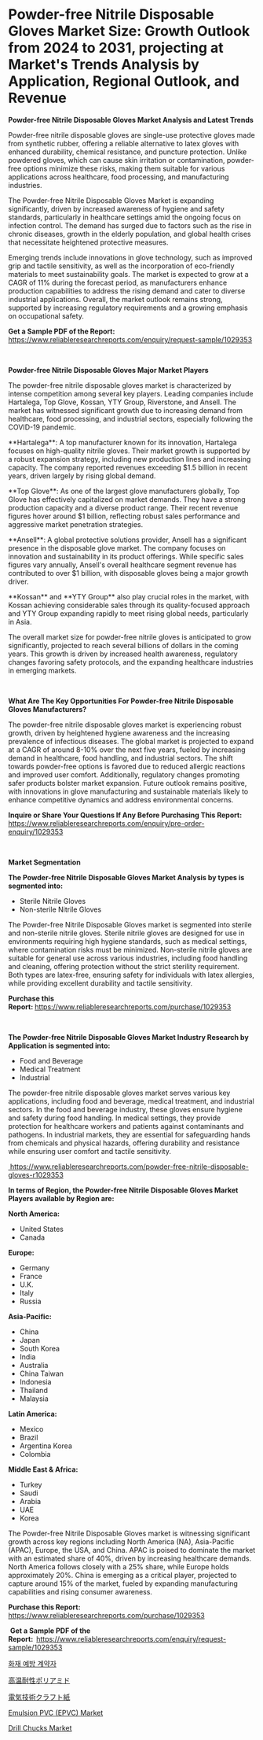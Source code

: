 <p><h1>Powder-free Nitrile Disposable Gloves Market Size: Growth Outlook from 2024 to 2031, projecting at Market's Trends Analysis by Application, Regional Outlook, and Revenue</h1></p><p><strong>Powder-free Nitrile Disposable Gloves Market Analysis and Latest Trends</strong></p>
<p><p>Powder-free nitrile disposable gloves are single-use protective gloves made from synthetic rubber, offering a reliable alternative to latex gloves with enhanced durability, chemical resistance, and puncture protection. Unlike powdered gloves, which can cause skin irritation or contamination, powder-free options minimize these risks, making them suitable for various applications across healthcare, food processing, and manufacturing industries.</p><p>The Powder-free Nitrile Disposable Gloves Market is expanding significantly, driven by increased awareness of hygiene and safety standards, particularly in healthcare settings amid the ongoing focus on infection control. The demand has surged due to factors such as the rise in chronic diseases, growth in the elderly population, and global health crises that necessitate heightened protective measures.</p><p>Emerging trends include innovations in glove technology, such as improved grip and tactile sensitivity, as well as the incorporation of eco-friendly materials to meet sustainability goals. The market is expected to grow at a CAGR of 11% during the forecast period, as manufacturers enhance production capabilities to address the rising demand and cater to diverse industrial applications. Overall, the market outlook remains strong, supported by increasing regulatory requirements and a growing emphasis on occupational safety.</p></p>
<p><strong>Get a Sample PDF of the Report:&nbsp;</strong> <a href="https://www.reliableresearchreports.com/enquiry/request-sample/1029353">https://www.reliableresearchreports.com/enquiry/request-sample/1029353</a></p>
<p>&nbsp;</p>
<p><strong>Powder-free Nitrile Disposable Gloves Major Market Players</strong></p>
<p><p>The powder-free nitrile disposable gloves market is characterized by intense competition among several key players. Leading companies include Hartalega, Top Glove, Kossan, YTY Group, Riverstone, and Ansell. The market has witnessed significant growth due to increasing demand from healthcare, food processing, and industrial sectors, especially following the COVID-19 pandemic.</p><p>**Hartalega**: A top manufacturer known for its innovation, Hartalega focuses on high-quality nitrile gloves. Their market growth is supported by a robust expansion strategy, including new production lines and increasing capacity. The company reported revenues exceeding $1.5 billion in recent years, driven largely by rising global demand.</p><p>**Top Glove**: As one of the largest glove manufacturers globally, Top Glove has effectively capitalized on market demands. They have a strong production capacity and a diverse product range. Their recent revenue figures hover around $1 billion, reflecting robust sales performance and aggressive market penetration strategies.</p><p>**Ansell**: A global protective solutions provider, Ansell has a significant presence in the disposable glove market. The company focuses on innovation and sustainability in its product offerings. While specific sales figures vary annually, Ansell's overall healthcare segment revenue has contributed to over $1 billion, with disposable gloves being a major growth driver.</p><p>**Kossan** and **YTY Group** also play crucial roles in the market, with Kossan achieving considerable sales through its quality-focused approach and YTY Group expanding rapidly to meet rising global needs, particularly in Asia. </p><p>The overall market size for powder-free nitrile gloves is anticipated to grow significantly, projected to reach several billions of dollars in the coming years. This growth is driven by increased health awareness, regulatory changes favoring safety protocols, and the expanding healthcare industries in emerging markets.</p></p>
<p>&nbsp;</p>
<p><strong>What Are The Key Opportunities For Powder-free Nitrile Disposable Gloves Manufacturers?</strong></p>
<p><p>The powder-free nitrile disposable gloves market is experiencing robust growth, driven by heightened hygiene awareness and the increasing prevalence of infectious diseases. The global market is projected to expand at a CAGR of around 8-10% over the next five years, fueled by increasing demand in healthcare, food handling, and industrial sectors. The shift towards powder-free options is favored due to reduced allergic reactions and improved user comfort. Additionally, regulatory changes promoting safer products bolster market expansion. Future outlook remains positive, with innovations in glove manufacturing and sustainable materials likely to enhance competitive dynamics and address environmental concerns.</p></p>
<p><strong>Inquire or Share Your Questions If Any Before Purchasing This Report:</strong> <a href="https://www.reliableresearchreports.com/enquiry/pre-order-enquiry/1029353">https://www.reliableresearchreports.com/enquiry/pre-order-enquiry/1029353</a></p>
<p>&nbsp;</p>
<p><strong>Market Segmentation</strong></p>
<p><strong>The Powder-free Nitrile Disposable Gloves Market Analysis by types is segmented into:</strong></p>
<p><ul><li>Sterile Nitrile Gloves</li><li>Non-sterile Nitrile Gloves</li></ul></p>
<p><p>The Powder-free Nitrile Disposable Gloves market is segmented into sterile and non-sterile nitrile gloves. Sterile nitrile gloves are designed for use in environments requiring high hygiene standards, such as medical settings, where contamination risks must be minimized. Non-sterile nitrile gloves are suitable for general use across various industries, including food handling and cleaning, offering protection without the strict sterility requirement. Both types are latex-free, ensuring safety for individuals with latex allergies, while providing excellent durability and tactile sensitivity.</p></p>
<p><strong>Purchase this Report:&nbsp;</strong><a href="https://www.reliableresearchreports.com/purchase/1029353">https://www.reliableresearchreports.com/purchase/1029353</a></p>
<p>&nbsp;</p>
<p><strong>The Powder-free Nitrile Disposable Gloves Market Industry Research by Application is segmented into:</strong></p>
<p><ul><li>Food and Beverage</li><li>Medical Treatment</li><li>Industrial</li></ul></p>
<p><p>The powder-free nitrile disposable gloves market serves various key applications, including food and beverage, medical treatment, and industrial sectors. In the food and beverage industry, these gloves ensure hygiene and safety during food handling. In medical settings, they provide protection for healthcare workers and patients against contaminants and pathogens. In industrial markets, they are essential for safeguarding hands from chemicals and physical hazards, offering durability and resistance while ensuring user comfort and tactile sensitivity.</p></p>
<p><a href="https://www.reliableresearchreports.com/powder-free-nitrile-disposable-gloves-r1029353">&nbsp;https://www.reliableresearchreports.com/powder-free-nitrile-disposable-gloves-r1029353</a></p>
<p><strong>In terms of Region, the Powder-free Nitrile Disposable Gloves Market Players available by Region are:</strong></p>
<p>
    <p> <strong> North America: </strong>
        <ul>
            <li>United States</li>
            <li>Canada</li>
        </ul>
        </p> 
    <p> <strong> Europe: </strong>
        <ul>
            <li>Germany</li>
            <li>France</li>
            <li>U.K.</li>
            <li>Italy</li>
            <li>Russia</li>
        </ul>
        </p> 
    <p> <strong> Asia-Pacific: </strong>
        <ul>
            <li>China</li>
            <li>Japan</li>
            <li>South Korea</li>
            <li>India</li>
            <li>Australia</li>
            <li>China Taiwan</li>
            <li>Indonesia</li>
            <li>Thailand</li>
            <li>Malaysia</li>
        </ul>
        </p> 
    <p> <strong> Latin America: </strong>
        <ul>
            <li>Mexico</li>
            <li>Brazil</li>
            <li>Argentina Korea</li>
            <li>Colombia</li>
        </ul>
        </p> 
    <p> <strong> Middle East & Africa: </strong>
        <ul>
            <li>Turkey</li>
            <li>Saudi</li>
            <li>Arabia</li>
            <li>UAE</li>
            <li>Korea</li>
        </ul>
    </p>
    </p>
<p><p>The Powder-free Nitrile Disposable Gloves market is witnessing significant growth across key regions including North America (NA), Asia-Pacific (APAC), Europe, the USA, and China. APAC is poised to dominate the market with an estimated share of 40%, driven by increasing healthcare demands. North America follows closely with a 25% share, while Europe holds approximately 20%. China is emerging as a critical player, projected to capture around 15% of the market, fueled by expanding manufacturing capabilities and rising consumer awareness.</p></p>
<p><strong>Purchase this Report: </strong><a href="https://www.reliableresearchreports.com/purchase/1029353">https://www.reliableresearchreports.com/purchase/1029353</a></p>
<p>&nbsp;<strong>Get a Sample PDF of the Report:&nbsp;&nbsp;</strong><a href="https://www.reliableresearchreports.com/enquiry/request-sample/1029353">https://www.reliableresearchreports.com/enquiry/request-sample/1029353</a></p>
<p><strong></strong></p>
<p><p><a href="https://medium.com/@darrylnorton87/fire-protection-contractor-market-%EC%9D%98-%EA%B8%80%EB%A1%9C%EB%B2%8C-%EC%8B%9C%EC%9E%A5-%EA%B0%9C%EC%9A%94%EB%8A%94-%EC%A0%84-%EC%84%B8%EA%B3%84-%EB%B0%8F-%EC%A3%BC%EC%9A%94-%EC%8B%9C%EC%9E%A5%EC%9D%98-%EC%82%B0%EC%97%85%EC%97%90-%EC%98%81%ED%96%A5%EC%9D%84-%EB%AF%B8%EC%B9%98%EB%8A%94-%EC%A3%BC%EC%9A%94-%ED%8A%B8%EB%A0%8C%EB%93%9C%EC%97%90-%EB%8C%80%ED%95%9C-%EB%8F%85%ED%8A%B9%ED%95%9C-%EA%B4%80%EC%A0%90%EC%9D%84-%EC%A0%9C%EA%B3%B5%ED%95%A9%EB%8B%88%EB%8B%A4-af44245bf3f6">화재 예방 계약자</a></p><p><a href="https://medium.com/@chellamarie1962/high-temperature-resistant-polyamide-b0f9ed2a550f?postPublishedType=initial">高温耐性ポリアミド</a></p><p><a href="https://medium.com/@jeannesawayn2023/electrotechnical-kraft-paper-market-%E3%81%AE%E3%82%B0%E3%83%AD%E3%83%BC%E3%83%90%E3%83%AB%E5%B8%82%E5%A0%B4%E6%A6%82%E8%A6%81%E3%81%AF-%E4%B8%96%E7%95%8C%E3%81%8A%E3%82%88%E3%81%B3%E4%B8%BB%E8%A6%81%E5%B8%82%E5%A0%B4%E3%81%AB%E3%81%8A%E3%81%91%E3%82%8B%E6%A5%AD%E7%95%8C%E3%81%AB%E5%BD%B1%E9%9F%BF%E3%82%92%E4%B8%8E%E3%81%88%E3%82%8B%E4%B8%BB%E8%A6%81%E3%81%AA%E3%83%88%E3%83%AC%E3%83%B3%E3%83%89%E3%81%AB%E3%81%A4%E3%81%84%E3%81%A6-%E7%8B%AC%E8%87%AA%E3%81%AE%E8%A6%96%E7%82%B9%E3%82%92%E6%8F%90%E4%BE%9B%E3%81%97%E3%81%BE%E3%81%99-2692a61476f3">電気技術クラフト紙</a></p><p><a href="https://issuu.com/reportprime-2/docs/emulsion-pvc-epvc-market-size-2030._479a751a6680a9">Emulsion PVC (EPVC) Market</a></p><p><a href="https://medium.com/@bradleyills65767/the-drill-chucks-market-has-experienced-impressive-growth-in-recent-years-expanding-its-market-ecbcaa733e76">Drill Chucks Market</a></p></p>